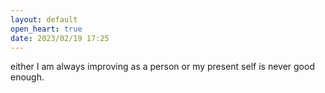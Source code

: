 ```yaml
---
layout: default
open_heart: true
date: 2023/02/19 17:25
---
```


either I am always improving as a person or my present self is never good enough.
